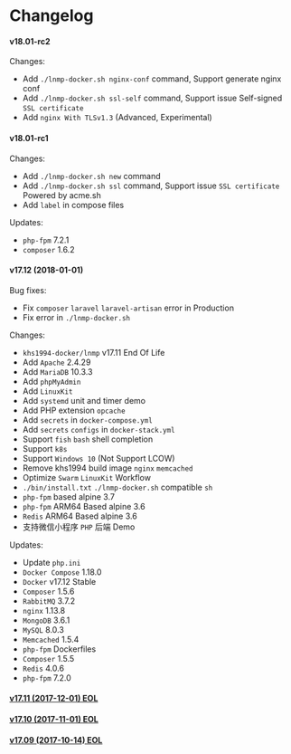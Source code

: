 Changelog
==============

#### v18.01-rc2

Changes:

* Add `./lnmp-docker.sh nginx-conf` command, Support generate nginx conf
* Add `./lnmp-docker.sh ssl-self` command, Support issue Self-signed `SSL certificate`
* Add `nginx With TLSv1.3` (Advanced, Experimental)

#### v18.01-rc1

Changes:

* Add `./lnmp-docker.sh new` command
* Add `./lnmp-docker.sh ssl` command, Support issue `SSL certificate` Powered by acme.sh
* Add `label` in compose files

Updates:
* `php-fpm` 7.2.1
* `composer` 1.6.2

#### v17.12 (2018-01-01)

Bug fixes:
* Fix `composer` `laravel` `laravel-artisan` error in Production
* Fix error in `./lnmp-docker.sh`

Changes:
* `khs1994-docker/lnmp` v17.11 End Of Life
* Add `Apache` 2.4.29
* Add `MariaDB` 10.3.3
* Add `phpMyAdmin`
* Add `LinuxKit`
* Add `systemd` unit and timer demo
* Add PHP extension `opcache`
* Add `secrets` in `docker-compose.yml`
* Add `secrets` `configs` in `docker-stack.yml`
* Support `fish` `bash` shell completion
* Support `k8s`
* Support `Windows 10` (Not Support LCOW)
* Remove khs1994 build image `nginx` `memcached`
* Optimize `Swarm` `LinuxKit` Workflow
* `./bin/install.txt` `./lnmp-docker.sh` compatible `sh`
* `php-fpm` based alpine 3.7
* `php-fpm` ARM64 Based alpine 3.6
* `Redis` ARM64 Based alpine 3.6
* 支持微信小程序 `PHP` 后端 Demo

Updates:
* Update `php.ini`
* `Docker Compose` 1.18.0
* `Docker` v17.12 Stable
* `Composer` 1.5.6
* `RabbitMQ` 3.7.2
* `nginx` 1.13.8
* `MongoDB` 3.6.1
* `MySQL` 8.0.3
* `Memcached` 1.5.4
* `php-fpm` Dockerfiles
* `Composer` 1.5.5
* `Redis` 4.0.6
* `php-fpm` 7.2.0

#### [v17.11 (2017-12-01) EOL](https://github.com/khs1994-docker/lnmp/releases/tag/v17.11)

#### [v17.10 (2017-11-01) EOL](https://github.com/khs1994-docker/lnmp/releases/tag/v17.10)

#### [v17.09 (2017-10-14) EOL](https://github.com/khs1994-docker/lnmp/releases/tag/v17.09)
